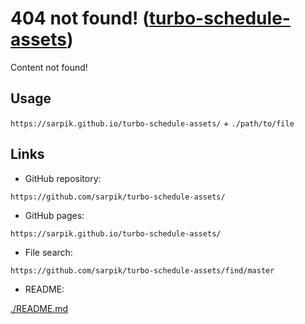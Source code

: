 # 404 not found! ([turbo-schedule-**assets**](./README.md))

Content not found!

## Usage

`https://sarpik.github.io/turbo-schedule-assets/` + `./path/to/file`

## Links

* GitHub repository:

```url
https://github.com/sarpik/turbo-schedule-assets/
```

* GitHub pages:

```url
https://sarpik.github.io/turbo-schedule-assets/
```

* File search:

```url
https://github.com/sarpik/turbo-schedule-assets/find/master
```

* README:

[./README.md](./README.md)
